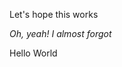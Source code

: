 <html>
  <p>Let's hope this works</p>
  <p>
    <i>Oh, yeah! I almost forgot</i><n/>
  </p>
  <p>Hello World<p>

